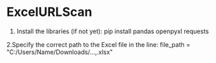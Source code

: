 # ExcelURLScan

1. Install the libraries (if not yet):
pip install pandas openpyxl requests

2.Specify the correct path to the Excel file in the line:
file_path = "C:/Users/Name/Downloads/...,.xlsx"
